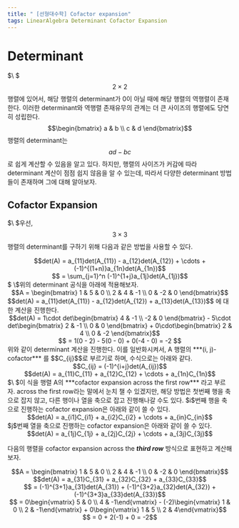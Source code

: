 ```yaml
---
title: " [선형대수학] Cofactor expansion"
tags: LinearAlgebra Determinant Cofactor Expansion
---
```


# Determinant
$\ $ $$2 \times 2$$ 행렬에 있어서, 해당 행렬의 determinant가 0이 아닐 때에 해당 행렬의 역행렬이 존재한다.
이러한 determinant와 역행렬 존재유무의 관계는 더 큰 사이즈의 행렬에도 당연히 성립한다. $$\begin{bmatrix} a & b \\ c & d \end{bmatrix}$$ 행렬의 determinant는 $$ ad - bc $$로 쉽게 계산할 수 있음을 알고 있다. 하지만, 행렬의 사이즈가 커감에 따라 determinant 계산이 점점 쉽지 않음을 알 수 있는데, 따라서 다양한 determinant 방법들이 존재하며 그에 대해 알아보자.
## Cofactor Expansion
$\ $우선, $$3\times 3$$ 행렬의 determinant를 구하기 위해 다음과 같은 방법을 사용할 수 있다.
<center> $$det(A) = a_{11}det(A_{11}) - a_{12}det(A_{12}) + \cdots + (-1)^{(1+n)}a_{1n}det(A_{1n})$$</center>
<center>$$ = \sum_{j=1}^n (-1)^{1+j}a_{1j}det(A_{1j})$$</center>
$ \$위의 determinant 공식을 아래에 적용해보자.<br>
<center>$$A = \begin{bmatrix} 1 & 5 & 0 \\ 2 & 4  & -1 \\ 0 & -2 & 0 \end{bmatrix}$$ </center>
$$det(A) = a_{11}det(A_{11}) - a_{12}det(A_{12}) + a_{13}det(A_{13})$$ 에 대한 계산을 진행한다.
<center>
$$det(A) = 1\cdot det\begin{bmatrix} 4 & -1 \\ -2 & 0 \end{bmatrix} - 5\cdot det\begin{bmatrix} 2 & -1 \\ 0 & 0 \end{bmatrix} + 0\cdot\begin{bmatrix} 2 & 4 \\ 0 & -2 \end{bmatrix}$$</center>
<center>$$ = 1(0 - 2) - 5(0 - 0) + 0(-4 - 0) = -2 $$</center>
위와 같이 determinant 계산을 진행한다. 이를 일반화시켜서, A 행렬의 ***(i, j)-cofactor*** 를 $$C_{ij}$$로 부르기로 하며, 수식으로는 아래와 같다.
<center>$$C_{ij} = (-1)^{i+j}det(A_{ij})$$</center>
<center> $$det(A) = a_{11}C_{11} + a_{12}C_{12} + \cdots + a_{1n}C_{1n}$$</center>
$\ $이 식을 행렬 A의 ***cofactor expansion across the first row*** 라고 부르자. across the first row라는 말에서 눈치 챌 수 있겠지만, 해당 방법은 첫번째 행을 축으로 잡지 않고, 다른 행이나 열을 축으로 잡고 진행해나갈 수도 있다.
$i$번째 행을 축으로 진행하는 cofactor expansion은 아래와 같이 쓸 수 있다.
<center> $$det(A) = a_{i1}C_{i1} + a_{i2}C_{i2} + \cdots + a_{in}C_{in}$$</center>
$j$번째 열을 축으로 진행하는 cofactor expansion은 아래와 같이 쓸 수 있다.
<center> $$det(A) = a_{1j}C_{1j} + a_{2j}C_{2j} + \cdots + a_{3j}C_{3j}$$</center>

다음의 행렬을 cofactor expansion across the ***third row*** 방식으로 표현하고 계산해보자.
<center>$$A = \begin{bmatrix} 1 & 5 & 0 \\ 2 & 4  & -1 \\ 0 & -2 & 0 \end{bmatrix}$$ </center>
<center>$$det(A) = a_{31}C_{31} + a_{32}C_{32} + a_{33}C_{33}$$</center>
<center>$$ = (-1)^{3+1}a_{31}det(A_{31}) + (-1)^{3+2}a_{32}det(A_{32}) + (-1)^{3+3}a_{33}det(A_{33})$$</center>
<center>$$ = 0\begin{vmatrix} 5 & 0 \\ 4 & -1\end{vmatrix} - (-2)\begin{vmatrix} 1 & 0 \\ 2 & -1\end{vmatrix} + 0\begin{vmatrix} 1 & 5 \\ 2 & 4\end{vmatrix}$$</center>
<center>$$ = 0 + 2(-1) + 0 = -2$$<center>
